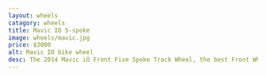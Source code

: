 ```yaml
---
layout: wheels
catagory: wheels
title: Mavic IO 5-spoke
image: wheels/mavic.jpg
price: $3000
alt: Mavic IO bike wheel
desc: The 2014 Mavic iO Front Five Spoke Track Wheel, the best Front Wheel currently available for Track Cycling as demonstrated by every professional Track Cyclist using this product.
---
```


